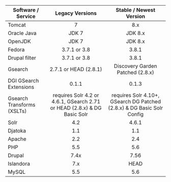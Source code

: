 | Software / Service| Legacy Versions| Stable / Newest Version
------------ | :-------------: | :-------------:
Tomcat       | 7             | 8.x
Oracle Java  | JDK 7         | JDK 8.x
OpenJDK      | JDK 7         | JDK 8.x
Fedora       | 3.7.1 or 3.8   | 3.8.1
Drupal filter| 3.7.1 or 3.8   | 3.8.1
Gsearch      | 2.7.1 or HEAD (2.8.1)   | Discovery Garden Patched (2.8.x)
DGI GSearch Extensions | 0.1.1       |0.1.3
Gsearch Transforms (XSLTs) | requires Solr 4.2 or 4.6.1, GSearch 2.71 or HEAD (2.8.x) & DG Basic Solr | requires Solr 4.10+, GSearch DG Patched (2.8.x) & DG Basic Solr Config
Solr | 4.2 | 4.6.1 | 4.10.4
Djatoka | 1.1 | 1.1
Apache | 2.2 | 2.4
PHP | 5.5 | 5.6
Drupal | 7.4x | 7.56
Islandora | 7.x | HEAD
MySQL | 5.5 | 5.6
